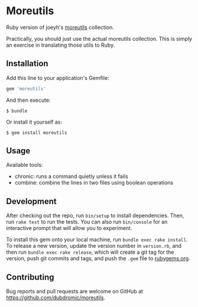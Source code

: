 # Moreutils

Ruby version of joeyh's [moreutils](http://joeyh.name/code/moreutils/) collection.

Practically, you should just use the actual moreutils collection. This is simply an exercise in translating those utils to Ruby.

## Installation

Add this line to your application's Gemfile:

```ruby
gem 'moreutils'
```

And then execute:

    $ bundle

Or install it yourself as:

    $ gem install moreutils

## Usage

Available tools:

- chronic: runs a command quietly unless it fails
- combine: combine the lines in two files using boolean operations

## Development

After checking out the repo, run `bin/setup` to install dependencies. Then, run `rake test` to run the tests. You can also run `bin/console` for an interactive prompt that will allow you to experiment.

To install this gem onto your local machine, run `bundle exec rake install`. To release a new version, update the version number in `version.rb`, and then run `bundle exec rake release`, which will create a git tag for the version, push git commits and tags, and push the `.gem` file to [rubygems.org](https://rubygems.org).

## Contributing

Bug reports and pull requests are welcome on GitHub at https://github.com/dubdromic/moreutils.

